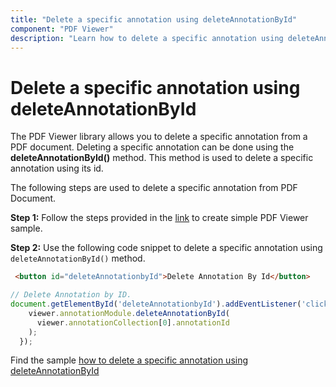 ```yaml
---
title: "Delete a specific annotation using deleteAnnotationById"
component: "PDF Viewer"
description: "Learn how to delete a specific annotation using deleteAnnotationById in PDF Viewer control."
---
```


# Delete a specific annotation using deleteAnnotationById

The PDF Viewer library allows you to delete a specific annotation from a PDF document. Deleting a specific annotation can be done using the **deleteAnnotationById()** method. This method is used to delete a specific annotation using its id.

The following steps are used to delete a specific annotation from PDF Document.

**Step 1:** Follow the steps provided in the [link](https://ej2.syncfusion.com/javascript/documentation/pdfviewer/getting-started/) to create simple PDF Viewer sample.

**Step 2:** Use the following code snippet to delete a specific annotation using `deleteAnnotationById()` method.

```html
 <button id="deleteAnnotationbyId">Delete Annotation By Id</button>
```

```javascript
// Delete Annotation by ID.
document.getElementById('deleteAnnotationbyId').addEventListener('click', () => {
    viewer.annotationModule.deleteAnnotationById(
      viewer.annotationCollection[0].annotationId
    );
  });
```

Find the sample [how to delete a specific annotation using deleteAnnotationById](https://stackblitz.com/edit/5ygaeq?file=index.js)